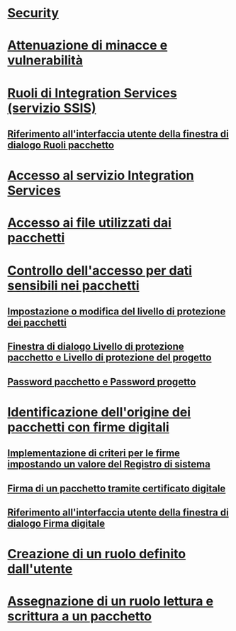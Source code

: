 # [Security](security-overview-integration-services.md)
# [Attenuazione di minacce e vulnerabilità](../threat-and-vulnerability-mitigation-integration-services.md)
# [Ruoli di Integration Services (servizio SSIS)](integration-services-roles-ssis-service.md)
## [Riferimento all'interfaccia utente della finestra di dialogo Ruoli pacchetto](../package-roles-dialog-box-ui-reference.md)
# [Accesso al servizio Integration Services](../access-to-the-integration-services-service.md)
# [Accesso ai file utilizzati dai pacchetti](../access-to-files-used-by-packages.md)
# [Controllo dell'accesso per dati sensibili nei pacchetti](access-control-for-sensitive-data-in-packages.md)
## [Impostazione o modifica del livello di protezione dei pacchetti](../set-or-change-the-protection-level-of-packages.md)
## [Finestra di dialogo Livello di protezione pacchetto e Livello di protezione del progetto](../package-and-project-protection-level-dialog-box.md)
## [Password pacchetto e Password progetto](../package-and-project-password.md)
# [Identificazione dell'origine dei pacchetti con firme digitali](identify-the-source-of-packages-with-digital-signatures.md)
## [Implementazione di criteri per le firme impostando un valore del Registro di sistema](../implement-a-signing-policy-by-setting-a-registry-value.md)
## [Firma di un pacchetto tramite certificato digitale](../sign-a-package-by-using-a-digital-certificate.md)
## [Riferimento all'interfaccia utente della finestra di dialogo Firma digitale](../digital-signing-dialog-box-ui-reference.md)
# [Creazione di un ruolo definito dall'utente](../create-a-user-defined-role.md)
# [Assegnazione di un ruolo lettura e scrittura a un pacchetto](../assign-a-reader-and-writer-role-to-a-package.md)
